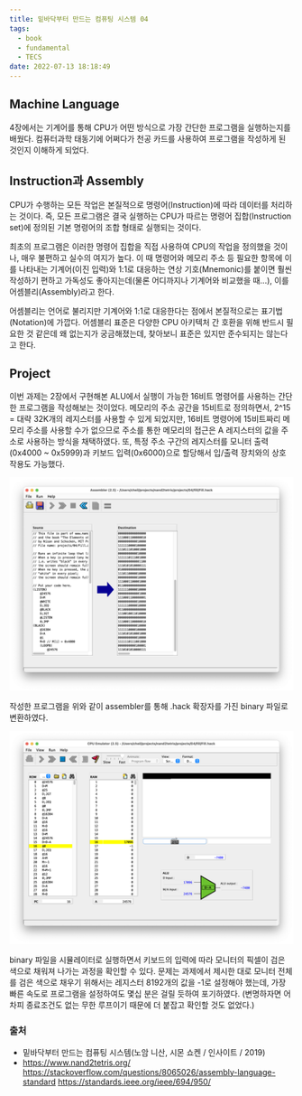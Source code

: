```yaml
---
title: 밑바닥부터 만드는 컴퓨팅 시스템 04
tags:
  - book
  - fundamental
  - TECS
date: 2022-07-13 18:18:49
---
```


## Machine Language
4장에서는 기계어를 통해 CPU가 어떤 방식으로 가장 간단한 프로그램을 실행하는지를 배웠다. 
컴퓨터과학 태동기에 어쩌다가 천공 카드를 사용하여 프로그램을 작성하게 된 것인지 이해하게 되었다.

## Instruction과 Assembly
CPU가 수행하는 모든 작업은 본질적으로 명령어(Instruction)에 따라 데이터를 처리하는 것이다.
즉, 모든 프로그램은 결국 실행하는 CPU가 따르는 명령어 집합(Instruction set)에 정의된 기본 명령어의 조합 형태로 실행되는 것이다.

최초의 프로그램은 이러한 명령어 집합을 직접 사용하여 CPU의 작업을 정의했을 것이나, 매우 불편하고 실수의 여지가 높다. 이 때 명령어와 메모리 주소 등 필요한 항목에 이를 나타내는 기계어(이진 입력)와 1:1로 대응하는 연상 기호(Mnemonic)를 붙이면 훨씬 작성하기 편하고 가독성도 좋아지는데(물론 어디까지나 기계어와 비교했을 때...), 이를 어셈블리(Assembly)라고 한다.

어셈블리는 언어로 불리지만 기계어와 1:1로 대응한다는 점에서 본질적으로는 표기법(Notation)에 가깝다. 어셈블리 표준은 다양한 CPU 아키텍처 간 호환을 위해 반드시 필요한 것 같은데 왜 없는지가 궁금해졌는데, 찾아보니 표준은 있지만 준수되지는 않는다고 한다.

## Project
이번 과제는 2장에서 구현해본 ALU에서 실행이 가능한 16비트 명령어를 사용하는 간단한 프로그램을 작성해보는 것이었다.
메모리의 주소 공간을 15비트로 정의하면서, 2^15 = 대략 32K개의 레지스터를 사용할 수 있게 되었지만, 16비트 명령어에 15비트짜리 메모리 주소를 사용할 수가 없으므로 주소를 통한 메모리의 접근은 A 레지스터의 값을 주소로 사용하는 방식을 채택하였다.
또, 특정 주소 구간의 레지스터를 모니터 출력(0x4000 ~ 0x5999)과 키보드 입력(0x6000)으로 할당해서 입/출력 장치와의 상호작용도 가능했다.

![](../static/images/tecs04-assembler.png)

작성한 프로그램을 위와 같이 assembler를 통해 .hack 확장자를 가진 binary 파일로 변환하였다.

![](../static/images/tecs04-CPUsimulator.png)

binary 파일을 시뮬레이터로 실행하면서 키보드의 입력에 따라 모니터의 픽셀이 검은 색으로 채워져 나가는 과정을 확인할 수 있다.
문제는 과제에서 제시한 대로 모니터 전체를 검은 색으로 채우기 위해서는 레지스터 8192개의 값을 -1로 설정해야 했는데, 가장 빠른 속도로 프로그램을 설정하여도 몇십 분은 걸릴 듯하여 포기하였다.
(변명하자면 어차피 종료조건도 없는 무한 루프이기 때문에 더 붙잡고 확인할 것도 없었다.) 

### 출처
- 밑바닥부터 만드는 컴퓨팅 시스템(노암 니산, 시몬 쇼켄 / 인사이트 / 2019)
- https://www.nand2tetris.org/
https://stackoverflow.com/questions/8065026/assembly-language-standard
https://standards.ieee.org/ieee/694/950/
